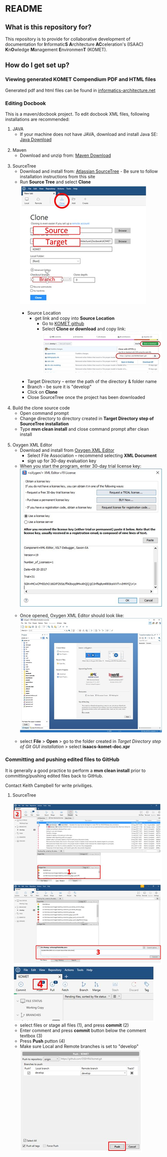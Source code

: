 # README #

## What is this repository for? ##

This repository is to provide for collaborative development of documentation for **I**nformatic**S** **A**rchitecture **AC**celeration's (ISAAC) **K**n**O**wledge **M**anagement **E**nvironmen**T** (KOMET). 

## How do I get set up? ##

### Viewing generated KOMET Compendium PDF and HTML files ###
Generated pdf and html files can be found in [informatics-architecture.net](http://informatics-architecture.net/isaacs.komet.web/isaacs-komet-compendium/index.html)

### Editing Docbook ###
This is a maven/docbook project. To edit docbook XML files, following installations are recommended:

1. JAVA
    + If your machine does not have JAVA, download and install Java SE: [Java Download](http://www.oracle.com/technetwork/java/javase/downloads/index.html)  
&nbsp;
2. Maven
    + Download and unzip from: [Maven Download](https://maven.apache.org/download.cgi)  
&nbsp;
3. SourceTree
    + Download and install from: [Atlassian SourceTree](https://confluence.atlassian.com/get-started-with-sourcetree/install-sourcetree-847359094.html) - Be sure to follow installation instructions from this site
    + Run **Source Tree** and select **Clone**  
      ![src/site/resources/images/readme_screenshot_sourcetree_setup.jpg](src/site/resources/images/readme_screenshot_sourcetree_setup.jpg)  
&nbsp;
        + Source Location
            + get link and copy into **Source Location**
                + Go to [KOMET github](https://github.com/OSEHRA/komet)
                + Select **Clone or download** and copy link:
                  ![src/site/resources/images/readme_screenshot_sourcetree_sourceLocation.jpg](src/site/resources/images/readme_screenshot_sourcetree_sourceLocation.jpg)  
&nbsp;
        + Target Directory – enter the path of the directory & folder name
        + Branch - be sure it is "develop"
        + Click on **Clone**
        + Close SourceTree once the project has been downloaded  
&nbsp;
4.	Build the clone source code
    + Open command prompt 
    + Change directory to directory created in __Target Directory step of SourceTree installation__
    + Type **mvn clean install** and close command prompt after clean install  
&nbsp;
5.	Oxygen XML Editor
    + Download and install from [Oxygen XML Editor](https://www.oxygenxml.com/)
        + Select File Association – recommend selecting **XML Document**
        + sign up for 30-day evaluation key
    + When you start the program, enter 30-day trial license key:
      ![src/site/resources/images/readme_screenshot_oxygen_trial.jpg](src/site/resources/images/readme_screenshot_oxygen_trial.jpg)  
&nbsp;
    + Once opened, Oxygen XML Editor should look like:
      ![TEST|](src/site/resources/images/readme_screenshot_oxygen_mainInterface.jpg)  
&nbsp;
    + select **File** > **Open** > go to the folder created in _Target Directory step of Git GUI installation_ > select **isaacs-komet-doc.xpr**

### Committing and pushing edited files to GitHub ###
It is generally a good practice to perform a **mvn clean install** prior to committing/pushing edited files back to GitHub.

Contact Keith Campbell for write priviliges.

1. SourceTree  
&nbsp;      
      ![src/site/resources/images/readme_screenshot_sourcetree_commit_00.jpg](src/site/resources/images/readme_screenshot_sourcetree_commit_00.jpg)  
      ![src/site/resources/images/readme_screenshot_sourcetree_commit_01.jpg](src/site/resources/images/readme_screenshot_sourcetree_commit_01.jpg)  
      ![src/site/resources/images/readme_screenshot_sourcetree_commit_02.jpg](src/site/resources/images/readme_screenshot_sourcetree_commit_02.jpg)  
    + select files or stage all files (1), and press **commit** (2)
    + Enter comment and press **commit** button below the comment textbox (3)
    + Press **Push** putton (4)
    + Make sure Local and Remote branches is set to "develop"  
      ![src/site/resources/images/readme_screenshot_sourcetree_commit_03.jpg](src/site/resources/images/readme_screenshot_sourcetree_commit_03.jpg)